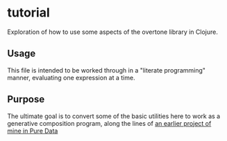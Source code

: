 # tutorial

Exploration of how to use some aspects of the overtone library in Clojure.

## Usage

This file is intended to be worked through in a "literate programming"
manner, evaluating one expression at a time.

## Purpose

The ultimate goal is to convert some of the basic utilities here to
work as a generative composition program, along the lines of [an earlier project of mine in Pure Data](https://github.com/cicerojones/ICMC-generative-music)


